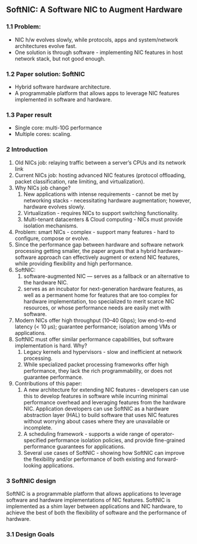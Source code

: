 ## SoftNIC: A Software NIC to Augment Hardware

### 1.1 Problem:
- NIC h/w evolves slowly, while protocols, apps and system/network architectures evolve fast.
- One solution is through software - implementing NIC features in host network stack, but not good enough.

### 1.2 Paper solution: SoftNIC
- Hybrid software hardware architecture. 
- A programmable platform that allows apps to leverage NIC features implemented in software and hardware.

### 1.3 Paper result
- Single core: multi-10G performance
- Multiple cores: scaling. 

### 2 Introduction
1. Old NICs job: relaying traffic between a server’s CPUs and its network link
2. Current NICs job: hosting advanced NIC features (protocol offloading, packet classification, rate limiting, and virtualization). 
3. Why NICs job change?
    1. New applications with intense requirements - cannot be met by networking stacks - necessitating hardware augmentation; however, hardware evolves slowly.
    2. Virtualization - requires NICs to support switching functionality.
    3. Multi-tenant datacenters & Cloud computing - NICs must provide isolation mechanisms.
4. Problem: smart NICs - complex - support many features - hard to configure, compose or evolve.
5. Since the performance gap between hardware and software network processing getting smaller, the paper argues that a hybrid hardware-software approach can effectively augment or extend NIC features, while providing flexibility and high performance. 
6. SoftNIC:
    1. software-augmented NIC — serves as a fallback or an alternative to the hardware NIC. 
    2. serves as an incubator for next-generation hardware features, as well as a permanent home for features that are too complex for hardware implementation, too specialized to merit scarce NIC resources, or whose performance
needs are easily met with software.
7. Modern NICs offer high throughput (10–40 Gbps); low end-to-end latency (< 10 µs); guarantee performance; isolation among VMs or applications. 
8. SoftNIC must offer similar performance capabilities, but software implementation is hard. Why?
    1. Legacy kernels and hypervisors - slow and inefficient at network processing. 
    2. While specialized packet processing frameworks offer high performance, they lack the rich programmability, or does not guarantee performance.
9. Contributions of this paper:
    1. A new architecture for extending NIC features - developers can use this to develop features in software while incurring minimal performance overhead and leveraging features from the hardware NIC. Application developers can use SoftNIC as a hardware abstraction layer (HAL) to build software that uses NIC
features without worrying about cases where they are unavailable or incomplete.
    2. A scheduling framework - supports a wide range of operator-specified performance isolation policies, and provide fine-grained performance guarantees for applications.
    3. Several use cases of SoftNIC - showing how SoftNIC can improve the flexibility and/or performance of both existing and forward-looking applications.

### 3 SoftNIC design
SoftNIC is a programmable platform that allows applications to leverage software and hardware implementations of NIC features. SoftNIC is implemented as a shim layer between applications and NIC hardware, to achieve the best of both the flexibility of software and the performance of hardware.

### 3.1 Design Goals

